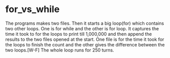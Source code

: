 # for_vs_while
The programs makes two files.
Then it starts a big loop(for) which contains two other loops. One is for while and the other is for loop.
It captures the time it took to for the loops to print till 1,000,000 and then append the results to the two files opened at the start. 
One file is for the time it took for the loops to finish the count and the other gives the difference between the two loops.[W-F]
The whole loop runs for 250 turns.
